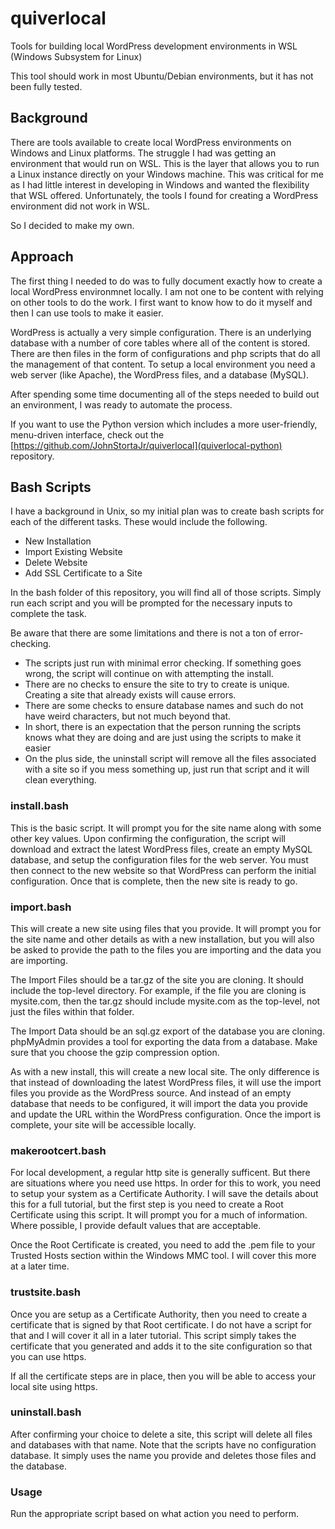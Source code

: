 # quiverlocal
Tools for building local WordPress development environments in WSL (Windows Subsystem for Linux)

This tool should work in most Ubuntu/Debian environments, but it has not been fully tested.

## Background
There are tools available to create local WordPress environments on Windows and Linux platforms. The struggle I had was getting an environment that would run on WSL. This is the layer that allows you to run a Linux instance directly on your Windows machine. This was critical for me as I had little interest in developing in Windows and wanted the flexibility that WSL offered. Unfortunately, the tools I found for creating a WordPress environment did not work in WSL. 

So I decided to make my own.

## Approach
The first thing I needed to do was to fully document exactly how to create a local WordPress environmnet locally. I am not one to be content with relying on other tools to do the work. I first want to know how to do it myself and then I can use tools to make it easier.

WordPress is actually a very simple configuration. There is an underlying database with a number of core tables where all of the content is stored. There are then files in the form of configurations and php scripts that do all the management of that content. To setup a local environment you need a web server (like Apache), the WordPress files, and a database (MySQL).

After spending some time documenting all of the steps needed to build out an environment, I was ready to automate the process.

If you want to use the Python version which includes a more user-friendly, menu-driven interface, check out the [https://github.com/JohnStortaJr/quiverlocal](quiverlocal-python) repository.

## Bash Scripts
I have a background in Unix, so my initial plan was to create bash scripts for each of the different tasks. These would include the following.
- New Installation
- Import Existing Website
- Delete Website
- Add SSL Certificate to a Site

In the bash folder of this repository, you will find all of those scripts. Simply run each script and you will be prompted for the necessary inputs to complete the task.

Be aware that there are some limitations and there is not a ton of error-checking.
- The scripts just run with minimal error checking. If something goes wrong, the script will continue on with attempting the install.
- There are no checks to ensure the site to try to create is unique. Creating a site that already exists will cause errors.
- There are some checks to ensure database names and such do not have weird characters, but not much beyond that.
- In short, there is an expectation that the person running the scripts knows what they are doing and are just using the scripts to make it easier
- On the plus side, the uninstall script will remove all the files associated with a site so if you mess something up, just run that script and it will clean everything.

### install.bash
This is the basic script. It will prompt you for the site name along with some other key values. Upon confirming the configuration, the script will download and extract the latest WordPress files, create an empty MySQL database, and setup the configuration files for the web server. You must then connect to the new website so that WordPress can perform the initial configuration. Once that is complete, then the new site is ready to go.

### import.bash
This will create a new site using files that you provide. It will prompt you for the site name and other details as with a new installation, but you will also be asked to provide the path to the files you are importing and the data you are importing.

The Import Files should be a tar.gz of the site you are cloning. It should include the top-level directory. For example, if the file you are cloning is mysite.com, then the tar.gz should include mysite.com as the top-level, not just the files within that folder.

The Import Data should be an sql.gz export of the database you are cloning. phpMyAdmin provides a tool for exporting the data from a database. Make sure that you choose the gzip compression option.

As with a new install, this will create a new local site. The only difference is that instead of downloading the latest WordPress files, it will use the import files you provide as the WordPress source. And instead of an empty database that needs to be configured, it will import the data you provide and update the URL within the WordPress configuration. Once the import is complete, your site will be accessible locally.

### makerootcert.bash
For local development, a regular http site is generally sufficent. But there are situations where you need use https. In order for this to work, you need to setup your system as a Certificate Authority. I will save the details about this for a full tutorial, but the first step is you need to create a Root Certificate using this script. It will prompt you for a much of information. Where possible, I provide default values that are acceptable. 

Once the Root Certificate is created, you need to add the .pem file to your Trusted Hosts section within the Windows MMC tool. I will cover this more at a later time. 

### trustsite.bash
Once you are setup as a Certificate Authority, then you need to create a certificate that is signed by that Root certificate. I do not have a script for that and I will cover it all in a later tutorial. This script simply takes the certificate that you generated and adds it to the site configuration so that you can use https. 

If all the certificate steps are in place, then you will be able to access your local site using https.

### uninstall.bash
After confirming your choice to delete a site, this script will delete all files and databases with that name. Note that the scripts have no configuration database. It simply uses the name you provide and deletes those files and the database.


### Usage
Run the appropriate script based on what action you need to perform.

